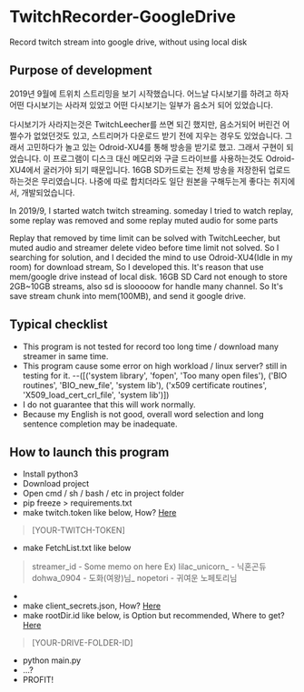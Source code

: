# TwitchRecorder-GoogleDrive
Record twitch stream into google drive, without using local disk

## Purpose of development
2019년 9월에 트위치 스트리밍을 보기 시작했습니다.
어느날 다시보기를 하려고 하자 어떤 다시보기는 사라져 있었고
어떤 다시보기는 일부가 음소거 되어 있었습니다.

다시보기가 사라지는것은 TwitchLeecher를 쓰면 되긴 했지만, 음소거되어 버린건 어쩔수가 없었던것도 있고, 스트리머가 다운로드 받기 전에 지우는 경우도 있었습니다.
그래서 고민하다가 놀고 있는 Odroid-XU4를 통해 방송을 받기로 했고. 그래서 구현이 되었습니다.
이 프로그램이 디스크 대신 메모리와 구글 드라이브를 사용하는것도 Odroid-XU4에서 굴러가야 되기 때문입니다. 16GB SD카드로는 전체 방송을 저장한뒤 업로드 하는것은 무리였습니다. 나중에 따로 합치더라도 일단 원본을 구해두는게 좋다는 취지에서, 개발되었습니다.

In 2019/9, I started watch twitch streaming.
someday I tried to watch replay, some replay was removed
and some replay muted audio for some parts

Replay that removed by time limit can be solved with TwitchLeecher, but muted audio and streamer delete video before time limit not solved.
So I searching for solution, and I decided the mind to use Odroid-XU4(Idle in my room) for download stream, So I developed this.
It's reason that use mem/google drive instead of local disk. 16GB SD Card not enough to store 2GB~10GB streams, also sd is slooooow for handle many channel.
So It's save stream chunk into mem(100MB), and send it google drive.

## Typical checklist
- This program is not tested for record too long time / download many streamer in same time.
- This program cause some error on high workload / linux server? still in testing for it.
--([('system library', 'fopen', 'Too many open files'), ('BIO routines', 'BIO_new_file', 'system lib'), ('x509 certificate routines', 'X509_load_cert_crl_file', 'system lib')])
- I do not guarantee that this will work normally.
-   Because my English is not good, overall word selection and long sentence completion may be inadequate.
## How to launch this program

 - Install python3
 - Download project
 - Open cmd / sh / bash / etc in project folder
 - pip freeze > requirements.txt
 - make twitch.token like below, How? [Here](https://dev.twitch.tv/docs/authentication/)

> [YOUR-TWITCH-TOKEN]

 - make FetchList.txt like below

> streamer_id - Some memo on here
> Ex)
> lilac_unicorn_ - 닉혼곤듀
> dohwa_0904 - 도화(여왕)님_
> nopetori - 귀여운 노페토리님
 -
 - make client_secrets.json, How? [Here](https://pythonhosted.org/PyDrive/quickstart.html#authentication)
 - make rootDir.id like below, is Option but recommended, Where to get? [Here](https://ploi.io/documentation/mysql/where-do-i-get-google-drive-folder-id)
 >
> [YOUR-DRIVE-FOLDER-ID]
 - python main.py
 - ...?
 - PROFIT!
